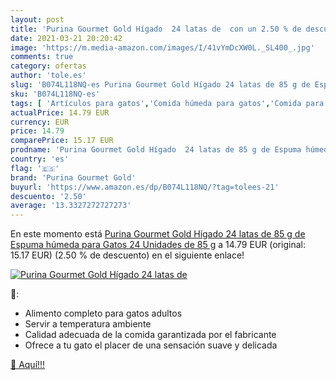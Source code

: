 ```yaml
---
layout: post
title: 'Purina Gourmet Gold Hígado  24 latas de  con un 2.50 % de descuento'
date: 2021-03-21 20:20:42
image: 'https://m.media-amazon.com/images/I/41vYmDcXW0L._SL400_.jpg'
comments: true
category: ofertas
author: 'tole.es'
slug: 'B074L118NQ-es Purina Gourmet Gold Hígado 24 latas de 85 g de Espuma...'
sku: 'B074L118NQ-es'
tags: [ 'Artículos para gatos','Comida húmeda para gatos','Comida para gatos','Productos para mascotas','purina','purina gourmet gold', ]
actualPrice: 14.79 EUR
currency: EUR
price: 14.79
comparePrice: 15.17 EUR
prodname: 'Purina Gourmet Gold Hígado  24 latas de 85 g de Espuma húmeda para Gatos  24 Unidades de 85 g'
country: 'es'
flag: '🇪🇸'
brand: 'Purina Gourmet Gold'
buyurl: 'https://www.amazon.es/dp/B074L118NQ/?tag=tolees-21'
descuento: '2.50'
average: '13.3327272727273'
---
```


En este momento está [Purina Gourmet Gold Hígado  24 latas de 85 g de Espuma húmeda para Gatos  24 Unidades de 85 g](https://www.amazon.es/dp/B074L118NQ/?tag=tolees-21) a 14.79 EUR (original: 15.17 EUR) (2.50 %  de descuento) en el siguiente enlace!

[![Purina Gourmet Gold Hígado  24 latas de ](https://m.media-amazon.com/images/I/41vYmDcXW0L._SL400_.jpg)](https://www.amazon.es/dp/B074L118NQ/?tag=tolees-21)

🔎:

- Alimento completo para gatos adultos
- Servir a temperatura ambiente
- Calidad adecuada de la comida garantizada por el fabricante
- Ofrece a tu gato el placer de una sensación suave y delicada

[🛒 Aquí!!!](https://www.amazon.es/dp/B074L118NQ/?tag=tolees-21)
